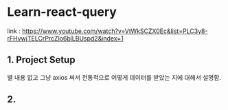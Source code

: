 # Learn-react-query 

link : https://www.youtube.com/watch?v=VtWkSCZX0Ec&list=PLC3y8-rFHvwjTELCrPrcZlo6blLBUspd2&index=1

## 1. Project Setup 
별 내용 없고 그냥 axios 써서 전통적으로 어떻게 데이터를 받았는 지에 대해서 설명함. 

## 2. 